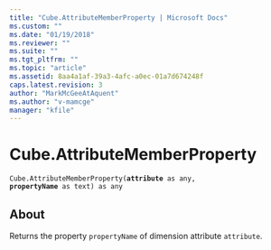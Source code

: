 ```yaml
---
title: "Cube.AttributeMemberProperty | Microsoft Docs"
ms.custom: ""
ms.date: "01/19/2018"
ms.reviewer: ""
ms.suite: ""
ms.tgt_pltfrm: ""
ms.topic: "article"
ms.assetid: 8aa4a1af-39a3-4afc-a0ec-01a7d674248f
caps.latest.revision: 3
author: "MarkMcGeeAtAquent"
ms.author: "v-mamcge"
manager: "kfile"
---
```

# Cube.AttributeMemberProperty
<code>Cube.AttributeMemberProperty(<b>attribute</b> as any, <b>propertyName</b> as text) as any</code>

## About
Returns the property `propertyName` of dimension attribute `attribute`.

